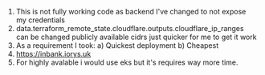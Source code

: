 1. This is not fully working code as backend I've changed to not expose my credentials
2. data.terraform_remote_state.cloudflare.outputs.cloudflare_ip_ranges can be changed publicly available cidrs just quicker for me to get it work
3. As a requirement I took:
    a) Quickest deployment
    b) Cheapest
4. https://inbank.iorys.uk
5. For highly avalable i would use eks but it's requires way more time. 